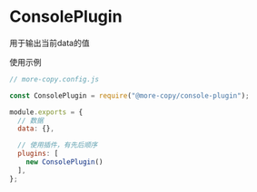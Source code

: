 # ConsolePlugin

用于输出当前data的值

使用示例

```js
// more-copy.config.js

const ConsolePlugin = require("@more-copy/console-plugin");

module.exports = {
  // 数据
  data: {},

  // 使用插件，有先后顺序
  plugins: [
    new ConsolePlugin()
  ],
};
```
